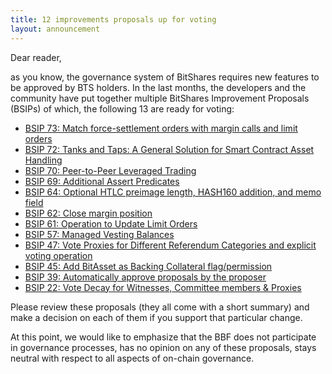 ```yaml
---
title: 12 improvements proposals up for voting
layout: announcement
---
```


Dear reader,

as you know, the governance system of BitShares requires new features to be
approved by BTS holders. In the last months, the developers and the community
have put together multiple BitShares Improvement Proposals (BSIPs) of which,
the following 13 are ready for voting:

* [BSIP 73: Match force-settlement orders with margin calls and limit orders](https://www.bitshares.foundation/workers/2019-10-bsip73)
* [BSIP 72: Tanks and Taps: A General Solution for Smart Contract Asset Handling](https://www.bitshares.foundation/workers/2019-10-bsip72)
* [BSIP 70: Peer-to-Peer Leveraged Trading](https://www.bitshares.foundation/workers/2019-10-bsip70)
* [BSIP 69: Additional Assert Predicates](https://www.bitshares.foundation/workers/2019-10-bsip69)
* [BSIP 64: Optional HTLC preimage length, HASH160 addition, and memo field](https://www.bitshares.foundation/workers/2019-10-bsip64)
* [BSIP 62: Close margin position](https://www.bitshares.foundation/workers/2019-10-bsip62)
* [BSIP 61: Operation to Update Limit Orders](https://www.bitshares.foundation/workers/2019-10-bsip61)
* [BSIP 57: Managed Vesting Balances](https://www.bitshares.foundation/workers/2019-01-bsip57)
* [BSIP 47: Vote Proxies for Different Referendum Categories and explicit voting operation](https://www.bitshares.foundation/workers/2019-10-bsip47)
* [BSIP 45: Add BitAsset as Backing Collateral flag/permission](https://www.bitshares.foundation/workers/2019-10-bsip45)
* [BSIP 39: Automatically approve proposals by the proposer](https://www.bitshares.foundation/workers/2019-10-bsip39)
* [BSIP 22: Vote Decay for Witnesses, Committee members & Proxies](https://www.bitshares.foundation/workers/2019-10-bsip22)

Please review these proposals (they all come with a short summary) and
make a decision on each of them if you support that particular change.

At this point, we would like to emphasize that the BBF does not
participate in governance processes, has no opinion on any of these
proposals, stays neutral with respect to all aspects of on-chain
governance.
